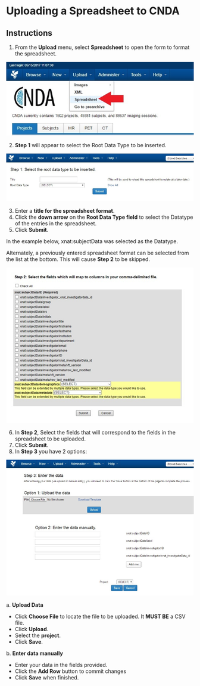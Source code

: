 # Uploading a Spreadsheet to CNDA

## Instructions


1. From the **Upload** menu, select **Spreadsheet** to open the form to format the spreadsheet.

![upload drop down](images/UploadSpreadsheet1.jpg)

2. **Step 1** will appear to select the Root Data Type to be inserted.

![root data type](images/UploadSpreadsheet2.jpg)

3. Enter a **title for the spreadsheet format**.
4. Click the **down arrow** on the **Root Data Type field** to select the Datatype of the entries in the spreadsheet.
5. Click **Submit**.

In the example below, xnat:subjectData was selected as the Datatype.

Alternately, a previously entered spreadsheet format can be selected from the list at the bottom. This will cause **Step 2** to be skipped.

![map fields](images/UploadSpreadsheet3.jpg)

6. In **Step 2**, Select the fields that will correspond to the fields in the spreadsheet to be uploaded.
7. Click **Submit**.
8. In **Step 3** you have 2 options:

![upload data](images/UploadSpreadsheet4.jpg)

  a. **Upload Data**
   - Click **Choose File** to locate the file to be uploaded. It **MUST BE** a CSV file.
   - Click **Upload**.
   - Select the **project**.
   - Click **Save**.

  b. **Enter data manually**
   - Enter your data in the fields provided.
   - Click the **Add Row** button to commit changes
   - Click **Save** when finished.
